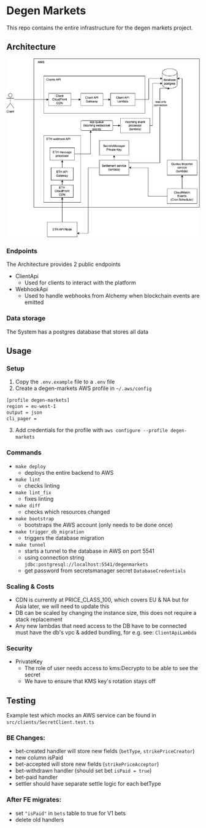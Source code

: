 # Degen Markets

This repo contains the entire infrastructure for the degen markets project.

## Architecture

![](docs/arch-overview.drawio.png)

### Endpoints

The Architecture provides 2 public endpoints

- ClientApi
  - Used for clients to interact with the platform
- WebhookApi
  - Used to handle webhooks from Alchemy when blockchain events are emitted

### Data storage

The System has a postgres database that stores all data

## Usage

### Setup

1. Copy the `.env.example` file to a `.env` file
2. Create a degen-markets AWS profile in `~/.aws/config`

```
[profile degen-markets]
region = eu-west-1
output = json
cli_pager =
```

3. Add credentials for the profile with `aws configure --profile degen-markets`

### Commands

- `make deploy`
  - deploys the entire backend to AWS
- `make lint`
  - checks linting
- `make lint_fix`
  - fixes linting
- `make diff`
  - checks which resources changed
- `make bootstrap`
  - bootstraps the AWS account (only needs to be done once)
- `make trigger_db_migration`
  - triggers the database migration
- `make tunnel`
  - starts a tunnel to the database in AWS on port 5541
  - using connection string `jdbc:postgresql://localhost:5541/degenmarkets`
  - get password from secretsmanager secret `DatabaseCredentials`

### Scaling & Costs

- CDN is currently at PRICE_CLASS_100, which covers EU & NA but for Asia later, we will need to update this
- DB can be scaled by changing the instance size, this does not require a stack replacement
- Any new lambdas that need access to the DB have to be connected must have the db's vpc & added bundling, for e.g. see: `ClientApiLambda`

### Security

- PrivateKey
  - The role of user needs access to kms:Decrypto to be able to see the secret
  - We have to ensure that KMS key's rotation stays off

## Testing

Example test which mocks an AWS service can be found in `src/clients/SecretClient.test.ts`

### BE Changes:

- bet-created handler will store new fields (`betType`, `strikePriceCreator`)
- new column isPaid
- bet-accepted will store new fields (`strikePriceAcceptor`)
- bet-withdrawn handler (should set bet `isPaid = true`)
- bet-paid handler
- settler should have separate settle logic for each betType

### After FE migrates:

- set `"isPaid"` in `bets` table to true for V1 bets
- delete old handlers
